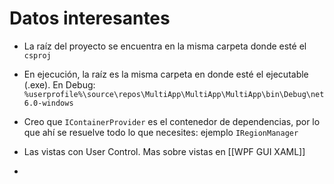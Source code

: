 # Datos interesantes

- La raíz del proyecto se encuentra en la misma carpeta donde esté el `csproj`
    
- En ejecución, la raíz es la misma carpeta en donde esté el ejecutable (.exe). En Debug: `%userprofile%\source\repos\MultiApp\MultiApp\MultiApp\bin\Debug\net6.0-windows`
    
- Creo que `IContainerProvider` es el contenedor de dependencias, por lo que ahí se resuelve todo lo que necesites: ejemplo `IRegionManager`

- Las vistas con User Control. Mas sobre vistas en [[WPF GUI XAML]]
- 